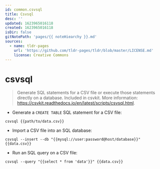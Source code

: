 ```yaml
---
id: common.csvsql
title: Csvsql
desc: ''
updated: 1623965016118
created: 1623965016118
isDir: false
gitNotePath: 'pages/{{ noteHiearchy }}.md'
sources:
  - name: tldr-pages
    url: 'https://github.com/tldr-pages/tldr/blob/master/LICENSE.md'
    license: Creative Commons
---
```

# csvsql

> Generate SQL statements for a CSV file or execute those statements directly on a database.
> Included in csvkit.
> More information: <https://csvkit.readthedocs.io/en/latest/scripts/csvsql.html>.

- Generate a `CREATE TABLE` SQL statement for a CSV file:

`csvsql {{path/to/data.csv}}`

- Import a CSV file into an SQL database:

`csvsql --insert --db "{{mysql://user:password@host/database}}" {{data.csv}}`

- Run an SQL query on a CSV file:

`csvsql --query "{{select * from 'data'}}" {{data.csv}}`

